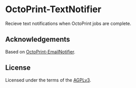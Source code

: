 # OctoPrint-TextNotifier

Recieve text notifications when OctoPrint jobs are complete.

## Acknowledgements

Based on [OctoPrint-EmailNotifier](https://github.com/anoved/OctoPrint-EmailNotifier). 

## License

Licensed under the terms of the [AGPLv3](http://opensource.org/licenses/AGPL-3.0).
